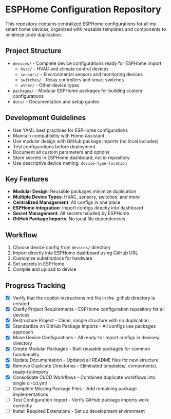 <!-- Use this file to provide workspace-specific custom instructions to Copilot. For more details, visit https://code.visualstudio.com/docs/copilot/copilot-customization#_use-a-githubcopilotinstructionsmd-file -->

# ESPHome Configuration Repository

This repository contains centralized ESPHome configurations for all my smart home devices, organized with reusable templates and components to minimize code duplication.

## Project Structure
- `devices/` - Complete device configurations ready for ESPHome import
  - `hvac/` - HVAC and climate control devices
  - `sensors/` - Environmental sensors and monitoring devices
  - `switches/` - Relay controllers and smart switches
  - `other/` - Other device types
- `packages/` - Modular ESPHome packages for building custom configurations
- `docs/` - Documentation and setup guides

## Development Guidelines
- Use YAML best practices for ESPHome configurations
- Maintain compatibility with Home Assistant
- Use modular design with GitHub package imports (no local includes)
- Test configurations before deployment
- Document all custom parameters and options
- Store secrets in ESPHome dashboard, not in repository
- Use descriptive device naming: `device-type-location`

## Key Features
- **Modular Design**: Reusable packages minimize duplication
- **Multiple Device Types**: HVAC, sensors, switches, and more
- **Centralized Management**: All configs in one place
- **ESPHome Integration**: Import configs directly into dashboard
- **Secret Management**: All secrets handled by ESPHome
- **GitHub Package Imports**: No local file dependencies

## Workflow
1. Choose device config from `devices/` directory
2. Import directly into ESPHome dashboard using GitHub URL
3. Customize substitutions for hardware
4. Set secrets in ESPHome
5. Compile and upload to device

## Progress Tracking
- [x] Verify that the copilot-instructions.md file in the .github directory is created
- [x] Clarify Project Requirements - ESPHome configuration repository for all devices
- [x] Restructure Project - Clean, simple structure with no duplication
- [x] Standardize on GitHub Package Imports - All configs use packages approach
- [x] Move Device Configurations - All ready-to-import configs in devices/ directory
- [x] Create Modular Packages - Built reusable packages for common functionality
- [x] Update Documentation - Updated all README files for new structure
- [x] Remove Duplicate Directories - Eliminated templates/, components/, ready-to-import/
- [x] Consolidate CI/CD Workflows - Combined duplicate workflows into single ci-cd.yml
- [ ] Complete Missing Package Files - Add remaining package implementations
- [ ] Test Configuration Import - Verify GitHub package imports work correctly
- [ ] Install Required Extensions - Set up development environment
